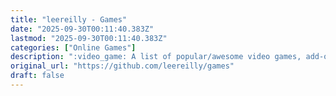 ```yaml
---
title: "leereilly - Games"
date: "2025-09-30T00:11:40.383Z"
lastmod: "2025-09-30T00:11:40.383Z"
categories: ["Online Games"]
description: ":video_game: A list of popular/awesome video games, add-ons, maps, etc. hosted on GitHub. Any genre. Any platform. Any engine. - leereilly/games"
original_url: "https://github.com/leereilly/games"
draft: false
---
```

